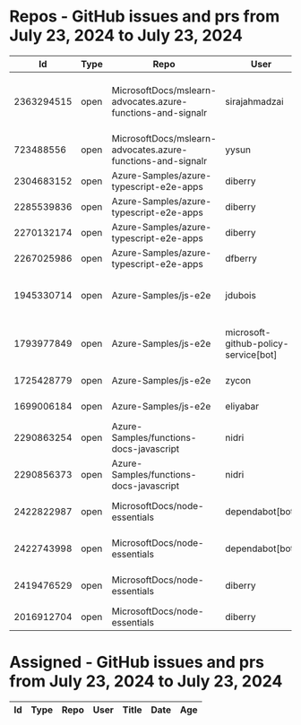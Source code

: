 # Repos - GitHub issues and prs from July 23, 2024 to July 23, 2024
|Id|Type|Repo|User|Title|Date|Age|
|--|--|--|--|--|--|--|
|2363294515|open|MicrosoftDocs/mslearn-advocates.azure-functions-and-signalr|sirajahmadzai| [ Enable real-time updates in a web application using Azure Functions and SignalR Service Exercise Deployment Fails](https://api.github.com/repos/MicrosoftDocs/mslearn-advocates.azure-functions-and-signalr/issues/90)|2024-06-20T00:34:49Z|33|
|723488556|open|MicrosoftDocs/mslearn-advocates.azure-functions-and-signalr|yysun| [connection.send vs axios](https://api.github.com/repos/MicrosoftDocs/mslearn-advocates.azure-functions-and-signalr/issues/16)|2020-10-16T19:42:14Z|1376|
|2304683152|open|Azure-Samples/azure-typescript-e2e-apps|diberry| [README updates](https://api.github.com/repos/Azure-Samples/azure-typescript-e2e-apps/issues/66)|2024-05-19T16:20:09Z|65|
|2285539836|open|Azure-Samples/azure-typescript-e2e-apps|diberry| [Azure SQL quickstarts](https://api.github.com/repos/Azure-Samples/azure-typescript-e2e-apps/issues/64)|2024-05-08T12:58:54Z|76|
|2270132174|open|Azure-Samples/azure-typescript-e2e-apps|diberry| [Assistant function call](https://api.github.com/repos/Azure-Samples/azure-typescript-e2e-apps/issues/63)|2024-04-29T22:58:49Z|85|
|2267025986|open|Azure-Samples/azure-typescript-e2e-apps|dfberry| [Convert eslintignore to eslint "ignores" property](https://api.github.com/repos/Azure-Samples/azure-typescript-e2e-apps/issues/62)|2024-04-27T13:52:38Z|87|
|1945330714|open|Azure-Samples/js-e2e|jdubois| [This repo doesn't meet the "durable ownership minimums" for Microsoft compliance](https://api.github.com/repos/Azure-Samples/js-e2e/issues/55)|2023-10-16T14:19:48Z|281|
|1793977849|open|Azure-Samples/js-e2e|microsoft-github-policy-service[bot]| [FabricBot: Onboarding to GitOps.ResourceManagement because of FabricBot decommissioning](https://api.github.com/repos/Azure-Samples/js-e2e/issues/54)|2023-07-07T18:01:49Z|382|
|1725428779|open|Azure-Samples/js-e2e|zycon| [Method changed to beginStart](https://api.github.com/repos/Azure-Samples/js-e2e/issues/53)|2023-05-25T09:20:31Z|425|
|1699006184|open|Azure-Samples/js-e2e|eliyabar| [Update create-vm.js](https://api.github.com/repos/Azure-Samples/js-e2e/issues/52)|2023-05-07T10:47:32Z|443|
|2290863254|open|Azure-Samples/functions-docs-javascript|nidri| [Update README.md to update references to http triggers](https://api.github.com/repos/Azure-Samples/functions-docs-javascript/issues/9)|2024-05-11T11:56:21Z|73|
|2290856373|open|Azure-Samples/functions-docs-javascript|nidri| [Update httpTriggerRoute.js to use 'context' instead of 'console' for …](https://api.github.com/repos/Azure-Samples/functions-docs-javascript/issues/8)|2024-05-11T11:47:20Z|73|
|2422822987|open|MicrosoftDocs/node-essentials|dependabot[bot]| [chore(deps-dev): bump husky from 9.0.10 to 9.1.1 in /nodejs-http](https://api.github.com/repos/MicrosoftDocs/node-essentials/issues/146)|2024-07-22T13:00:26Z|1|
|2422743998|open|MicrosoftDocs/node-essentials|dependabot[bot]| [chore(deps-dev): bump husky from 9.0.10 to 9.1.1 in /nodejs-files](https://api.github.com/repos/MicrosoftDocs/node-essentials/issues/145)|2024-07-22T12:23:36Z|1|
|2419476529|open|MicrosoftDocs/node-essentials|diberry| [Dependencies module - updates based on security work.](https://api.github.com/repos/MicrosoftDocs/node-essentials/issues/144)|2024-07-19T17:31:36Z|4|
|2016912704|open|MicrosoftDocs/node-essentials|diberry| [Best practice for updates](https://api.github.com/repos/MicrosoftDocs/node-essentials/issues/47)|2023-11-29T15:58:58Z|237|
# Assigned - GitHub issues and prs from July 23, 2024 to July 23, 2024
|Id|Type|Repo|User|Title|Date|Age|
|--|--|--|--|--|--|--|
